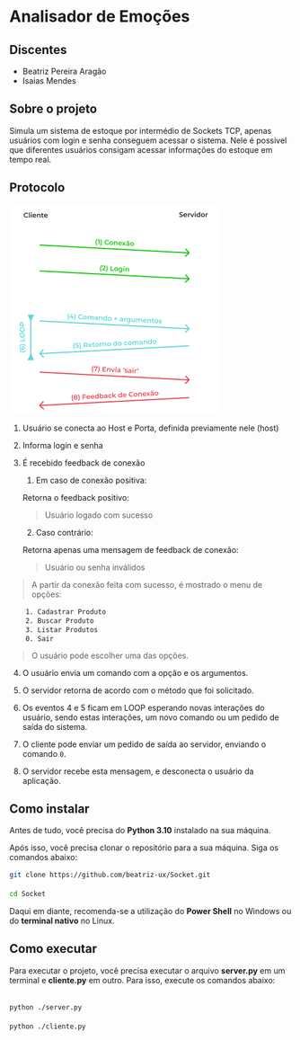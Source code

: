 # Analisador de Emoções

## Discentes

-   Beatriz Pereira Aragão
-   Isaias Mendes

## Sobre o projeto

Simula um sistema de estoque por intermédio de Sockets TCP, apenas usuários com login e senha conseguem acessar o sistema. Nele é possivel que diferentes usuários consigam acessar informações do estoque em tempo real.

## Protocolo

![Diagrama](./protocolo.png)

1. Usuário se conecta ao Host e Porta, definida previamente nele (host)

2. Informa login e senha

3. É recebido feedback de conexão

    1. Em caso de conexão positiva:

    Retorna o feedback positivo:

    > Usuário logado com sucesso


    2. Caso contrário:

    Retorna apenas uma mensagem de feedback de conexão:

    > Usuário ou senha inválidos

> A partir da conexão feita com sucesso, é mostrado o menu de opções:

```
    1. Cadastrar Produto
    2. Buscar Produto
    3. Listar Produtos
    0. Sair
```

> O usuário pode escolher uma das opções.

4. O usuário envia um comando com a opção e os argumentos.

5. O servidor retorna de acordo com o método que foi solicitado.

6. Os eventos 4 e 5 ficam em LOOP esperando novas interações do usuário, sendo estas interações, um novo comando ou um pedido de saída do sistema.

7. O cliente pode enviar um pedido de saída ao servidor, enviando o comando `0`.

8. O servidor recebe esta mensagem, e desconecta o usuário da aplicação.



## Como instalar

Antes de tudo, você precisa do **Python 3.10** instalado na sua máquina. 

Após isso, você precisa clonar o repositório para a sua máquina. Siga os comandos abaixo:

```bash
git clone https://github.com/beatriz-ux/Socket.git

cd Socket
```

Daqui em diante, recomenda-se a utilização do **Power Shell** no Windows ou do **terminal nativo** no Linux.



## Como executar

Para executar o projeto, você precisa executar o arquivo **server.py** em um terminal e **cliente.py** em outro. Para isso, execute os comandos abaixo:

```bash

python ./server.py

python ./cliente.py

```
